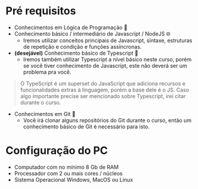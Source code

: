 # Pré requisitos

- Conhecimentos em Lógica de Programação 🤖
- Conhecimento básico / intermediário de Javascript / NodeJS 🌐
  - Iremos utilizar conceitos principais de Javascript, sintaxe, estruturas de repetição e condição e funções assíncronas.
- **(desejável)** Conhecimento básico de Typescript 📝
  - Iremos também utilizar Typescript a nível básico neste curso, porém se você tiver conhecimento de Javascript, este não deverá ser um problema pra você.
> O TypeScript é um superset do JavaScript que adiciona recursos e funcionalidades extras à linguagem, porém a base dele é o JS. Caso algo importante precise ser mencionado sobre Typescript, irei citar durante o curso.
- Conhecimentos em Git 🐙
  - Você irá clonar alguns repositórios do Git durante o curso, então um conhecimento básico de Git é necessário para isto.

# Configuração do PC

- Computador com no mínimo 8 Gb de RAM
- Processador com 2 ou mais cores / núcleos
- Sistema Operacional Windows, MacOS ou Linux
